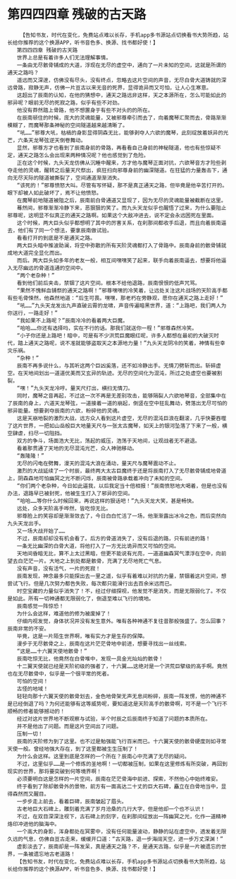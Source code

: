 # 第四四四章 残破的古天路
        【告知书友，时代在变化，免费站点难以长存，手机app多书源站点切换看书大势所趋，站长给你推荐的这个换源APP，听书音色多、换源、找书都好使！】
       第四四四章 残破的古天路
       世界上总是有着许多人们无法理解事情。
       一条由无尽骸骨铺成的大道，浮现在无尽的虚空中，通向了一片未知的空间，这就是所谓的通天之路吗？
       遥远而又深邃，仿佛没有尽头，没有终点，忽略去这片空间的声音，无尽白骨大道铸就的深远骨路，寂静无声，仿佛一片亘古以来无音的死界，显得诡异而又可怕，让人心生寒意。
       这超出了辰南的认知，在他的猜想中，通天之路远非这样，天之本源所在，怎么可能如此的邪异呢？眼前无尽的死寂之路，似乎有些不对劲。
       他没有莽然踏上骨路，他不想置身于有些不对头的的所在。
       在辰南顿住的时候，庞大的灵魂能量，又被邪尊牵引而去了，向着魔琴汇聚而去，骨路渐渐模糊了，而魔琴那条神秘的空间隧道越来越清晰了。
       “吼……”邪尊大吼，枯槁的身影显得阴森无比，能够剥夺人六欲的魔琴，此刻绽放着妖异的光芒，六条天龙琴弦逆天倒卷舞动。
       显然，邪尊方才也看到了辰南身前的骨路，再看看自己身前的神秘隧道，他也有些惊疑不定，通天之路怎么会出现来两种情况呢？他也感觉到了危险。
       正在这个时候，九头天龙仿佛从沉睡中醒来，方才他与魔琴正面对抗，六欲琴音方才险些剥夺走他的灵魂，醒转之后量天尺祭出，疯狂扫向邪尊身前的幽深隧道。在狂猛的力量轰击下，通向无尽天际的隧道被撕裂了，空间通道渐渐消失。
       “该死的！”邪尊愤怒大叫。尽管有写怀疑，那不是真正通天之路，但毕竟是他辛苦打开的。眼下却被人如此破坏了，焉不让他愤怒。
       在魔琴前地隧道被阻之后，辰南前白骨通道又显现了，因为无尽的灵魂能量被截断在这里。
       蓦然间，邪尊渐渐冷静下来，恶狠狠的笑了。而九头天龙似乎也醒悟了过来，为什么要阻止邪尊呢，这明显不似真正的通天之路啊。如果这个大敌冲进去，说不定会永远困死在里面。
       这个时候，两大巨头似乎都想明了其中的厉害关系，在刹那间都收手后退，而且向着辰南逼去，他们有了同一个想法，要拿辰南做试验。
       看看打开的到底是不是通天之路。
       两大巨头暗中推波助澜，将空中弥散的所有天阶灵魂都打入了骨路中。辰南身前的骸骨铺就成地大道完全显化而出。
       而后。两大巨头如多年的老友一般，相互间嘿嘿笑了起来，联手向着辰南逼去，想要将他逼入无尽幽远的骨道连通的空间中。
       “两个老杂种！”
       看到他们前后夹击，禁锢了这片空间。根本不给他退路，辰南恨恨的低声咒骂。
       “果然不愧鲜血铺祭的通天之路啊！”邪尊嘿嘿的冷笑着，让远处关注这片战场的天阶高手都有些毛骨悚然，他森然地道：“后生可畏。嘿嘿，那老朽在旁静观，愿你在通天之路上走好！”
       “吼……”九头天龙发出九声直破云霄的龙啸，声音传遍暗黑世界，道：“上路吧，我们两人为你送行，一路走好！”
       “我如果不上路呢？”辰南冷冷的看着两大巨魔。
       “哈哈……你还有选择吗，实在不行的话。那我们就送你一程！”邪尊森然冷笑。
       “小子你还是上路吧！暗中，可是有不少洪荒巨魔眼红呢，许多人都想在最初的大破灭时代，踏上通天之路呢，说不准就能够盗取天之本源地力量！”九头天龙阴冷的笑着，神情有些幸灾乐祸。
       “杂种！”
       辰南不再多说什么，与其听这两个巨凶奚落，还不如冷静出手。无情刀劈斩而出。斩碎虚空。在天地间划出一道道优美而又玄异的轨迹。无尽的空间化为混沌，所过之处虚空也要被割裂。
       “嘿！”九头天龙冷哼。量天尺打出，横扫无情刀。
       同时，魔琴之音再起，不过这一次不再是无差别攻击，能够隔裂人六欲地琴音，全部集中在了辰南的身上，六道天龙琴弦，一道接着一道的崩起，倒竖在空中狂乱舞动，劈落出无尽可怕的邪异能量。想要剥夺辰南的六欲，粉碎他的灵魂。
       这是天崩地裂的激烈大战，远方众人看到这片虚空，无尽的混沌巨浪在翻滚，几乎快要吞噬了这片世界，一把如山岳般巨大地量天尺与一张太古魔琴，如天上的银河坠落了下来了一般，横空肆虐，扫尽一切阻挡。
       双方的争斗，场面浩大无比，荡起的威压，浩荡于天地间，让观战者无不避退。
       看着那贯通了天地的无尽混沌光芒，众人神驰移动。
       “轰隆隆！”
       无尽的闪电在劈舞，漫天的混沌大浪在涌动，量天尺与魔琴震动不止。
       激烈的大战延续了一个时辰，最终两大太古巨魔终于还是将辰南打入了无尽骸骨铺成地骨道上，阴森森地可怕幽冥之光不断闪烁，辰南被骨路承载着冲向了未知的空间。
       “你们两个老杂种，今日如此逼我，以后我定当十倍相报！”辰南愤怒地大喝着，但是也没有办法，退路早已被封死，他被生生打入了邪异的空间。
       “哈哈……等你什么时候回来，再说这样的狠话吧！”九头天龙大笑，甚是畅快。
       远处，众多天阶高手哗然，皆吃惊无比。
       邪尊脸上的笑容却是渐渐敛去了，今日白白忙活了一场，他渐渐露出冰冷之色，而后突然向九头天龙出手。
       又一场大战开始了……
       不过，辰南却却没有机会看了。后方的骨道消失了，没有后退的路，只有前进的路！
       一条无比幽深的白骨大道，将他打入了一方无比诡异而又可怕的空间。
       天地间昏暗无比，算不上太过黑暗，但更不能说有光亮，一道道幽森冥气漂浮在空中，向前望去白茫茫一片。大地之上到处都是骸骨，充满了无尽地死亡气息。
       没有声音，没有活气，一片的死寂！
       辰南发现，神念最多只能探出去一里之遥，似乎有着难以对抗的力量，禁锢着这片空间，想尝试飞行。但是几次努力都告失败，每次都只能滑行出去百余米远而已。
       时空宝藏的力量似乎消失了！不，经过仔细探视，他发觉不是消失，而是无限弱化了。不仅是如此。所有一切神通都无限弱化了，倒退至难以飞行的境地。
       辰南感觉一阵惊恐！
       为什么会这样，难道他的修为被废掉了！
       仔细内视发觉，身体状况并没有发生意外。唯有各种神通不复往昔那般强盛了。怎么回事？辰南非常的不安。
       毕竟，这是一片陌生世界啊，唯有实力才是生存的保障。
       漫步于无尽骸骨之上，辰南在这片茫茫骨地中前进，想要寻找出一丝线索。
       “这是……十六翼天使地骸骨！”
       辰南吃惊无比，他竟然在白骨堆中，发现一具金光灿灿的骸骨！
       十二翼天使就已经是天阶初级的强者了，十六翼……这绝对是一个洪荒巨擘级的高手啊。竟然也在无尽骸骨中，似乎是一个很平常的死者。
       可怕的空间！
       古怪的地域！
       轻轻向那十六翼天使的骸骨划去，金色地骨架无声无息间粉碎，辰南一阵发愣，他的神通不是已经倒退了吗？为何还能够有这等威势呢，要知道这是天阶高手的骸骨啊，可不是一个飞行不顺畅的修者能够撼动的！
       经过对这片世界地不断观察与试验，半个时辰之后辰南终于知道了问题的本质所在。
       并不是他出了问题。而是这片空间出了问题。
       压制一切！
       辰南的天阶修为到了这里。也不过是勉强能飞行百米而已。十六翼天使的骸骨硬度则如寻常天使一般。曾经地强大存在，到了这里都被生生压制了！
       为什么会这样。这里到底是怎样的一个所在？辰南心中充满了无尽的疑问。
       不过，这里似乎……是一个修炼的圣地啊！一切都被压制，如果在这里修炼有所突破，再回到现实的世界，那将要突破到何等境界啊！
       必须要明白这是怎样的一片空间，辰南在茫茫骨海中前进、探索，不然他心中始终难安。
       终于看到了除却骸骨外的景物，前方有一面高达二十丈的巨大石碑，矗立在白骨地当中，显得森然而又醒目。
       一步步走上前去，看着巨碑，辰南皱起了眉头。
       古老地巨大石碑上，雕刻着充满了岁月沧桑的几行大字，但是他却一个也不认识！
       不过，在双目深深注视下，古石碑上的刻字，在刹那间绽放出一阵幽冥之光，化作一道精神烙印冲进他的脑海中。
       一个高大的身影，浑身都处在冥雾中，没有任何能量波动，静静的站在虚空中，透发着无限久远的气息，仿佛自亘古走来，缓缓开口道：“古天路，退一步海阔天空，进一步万丈深渊！”
       虚影淡去了，辰南却是一阵发呆，真是通天之路？不，是通天古路，似乎是一片被遗忘的世界，一条被遗忘地古老道路！
       【告知书友，时代在变化，免费站点难以长存，手机app多书源站点切换看书大势所趋，站长给你推荐的这个换源APP，听书音色多、换源、找书都好使！】